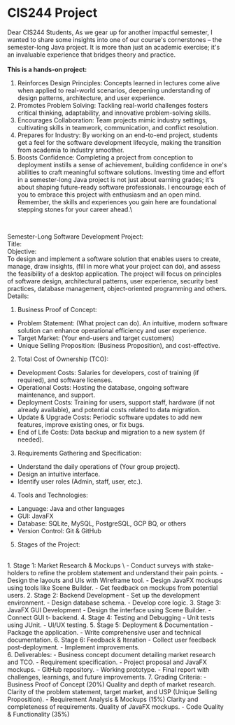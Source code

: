 # CIS244 Project

Dear CIS244 Students,
As we gear up for another impactful semester, I wanted to share some insights into one of our
course's cornerstones – the semester-long Java project. It is more than just an academic
exercise; it's an invaluable experience that bridges theory and practice.\
<br>
**This is a hands-on project:**
1. Reinforces Design Principles: Concepts learned in lectures come alive when applied to
real-world scenarios, deepening understanding of design patterns, architecture, and
user experience.
2. Promotes Problem Solving: Tackling real-world challenges fosters critical thinking,
adaptability, and innovative problem-solving skills.
3. Encourages Collaboration: Team projects mimic industry settings, cultivating skills in
teamwork, communication, and conflict resolution.
4. Prepares for Industry: By working on an end-to-end project, students get a feel for the
software development lifecycle, making the transition from academia to industry
smoother.
5. Boosts Confidence: Completing a project from conception to deployment instills a sense
of achievement, building confidence in one's abilities to craft meaningful software
solutions.
Investing time and effort in a semester-long Java project is not just about earning grades; it's
about shaping future-ready software professionals.
I encourage each of you to embrace this project with enthusiasm and an open mind.
Remember, the skills and experiences you gain here are foundational stepping stones for your
career ahead.\
<br>


Semester-Long Software Development Project: \
Title:
<br>
Objective: \
To design and implement a software solution that enables users to create, manage, draw
insights, (fill in more what your project can do), and assess the feasibility of a desktop
application. The project will focus on principles of software design, architectural patterns, user
experience, security best practices, database management, object-oriented programming and
others.
<br>
Details: 
1. Business Proof of Concept:
- Problem Statement: (What project can do). An intuitive, modern software
solution can enhance operational efficiency and user experience.
- Target Market: (Your end-users and target customers)
- Unique Selling Proposition: (Business Proposition), and cost-effective.
2. Total Cost of Ownership (TCO):
- Development Costs: Salaries for developers, cost of training (if required), and
software licenses.
- Operational Costs: Hosting the database, ongoing software maintenance, and
support.
- Deployment Costs: Training for users, support staff, hardware (if not already
available), and potential costs related to data migration.
- Update & Upgrade Costs: Periodic software updates to add new features,
improve existing ones, or fix bugs.
- End of Life Costs: Data backup and migration to a new system (if needed).
3. Requirements Gathering and Specification:
- Understand the daily operations of (Your group project).
- Design an intuitive interface.
- Identify user roles (Admin, staff, user, etc.).
4. Tools and Technologies:
- Language: Java and other languages
- GUI: JavaFX
- Database: SQLite, MySQL, PostgreSQL, GCP BQ, or others
- Version Control: Git & GitHub
5. Stages of the Project:
  <br>
  1. Stage 1: Market Research & Mockups \
    - Conduct surveys with stake-holders to refine the problem statement and
      understand their pain points.
    - Design the layouts and UIs with Wireframe tool.
- Design JavaFX mockups using tools like Scene Builder.
- Get feedback on mockups from potential users.
2. Stage 2: Backend Development
- Set up the development environment.
- Design database schema.
- Develop core logic.
3. Stage 3: JavaFX GUI Development
- Design the interface using Scene Builder.
- Connect GUI t- backend.
4. Stage 4: Testing and Debugging
- Unit tests using JUnit.
- UI/UX testing.
5. Stage 5: Deployment & Documentation
- Package the application.
- Write comprehensive user and technical documentation.
6. Stage 6: Feedback & Iteration
- Collect user feedback post-deployment.
- Implement improvements.
<br>
6. Deliverables:
- Business concept document detailing market research and TCO.
- Requirement specification.
- Project proposal and JavaFX mockups.
- GitHub repository.
- Working prototype.
- Final report with challenges, learnings, and future improvements.
7. Grading Criteria:
- Business Proof of Concept (20%)
Quality and depth of market research.
Clarity of the problem statement, target market, and USP (Unique Selling
Proposition).
- Requirement Analysis & Mockups (15%)
Clarity and completeness of requirements.
Quality of JavaFX mockups.
- Code Quality & Functionality (35%)

